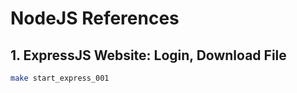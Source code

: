 # NodeJS References

## 1. ExpressJS Website: Login, Download File

```sh
make start_express_001
```
